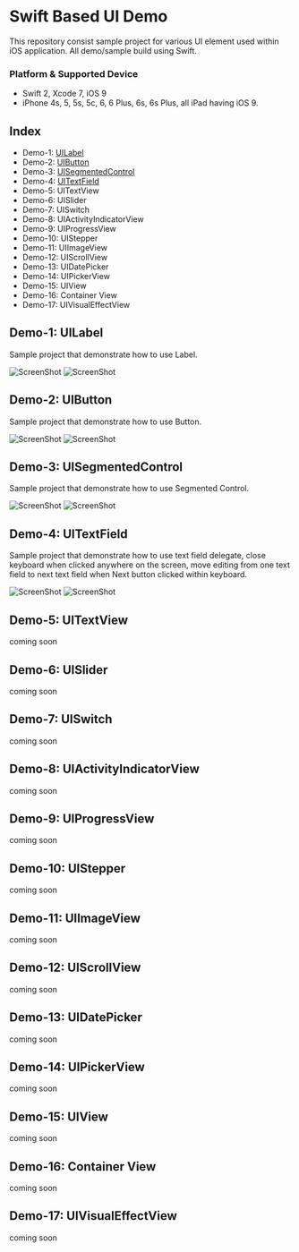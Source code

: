 # Swift Based UI Demo
This repository consist sample project for various UI element used within iOS application. All demo/sample build using Swift.

### Platform & Supported Device
+ Swift 2, Xcode 7, iOS 9
+ iPhone 4s, 5, 5s, 5c, 6, 6 Plus, 6s, 6s Plus, all iPad having iOS 9.

## Index
+ Demo-1: [UILabel](#demo-1-uilabel)
+ Demo-2: [UIButton](#demo-2-uibutton)
+ Demo-3: [UISegmentedControl](#demo-3-uisegmentedcontrol)
+ Demo-4: [UITextField](#demo-4-uitextfield)
+ Demo-5: UITextView
+ Demo-6: UISlider
+ Demo-7: UISwitch
+ Demo-8: UIActivityIndicatorView
+ Demo-9: UIProgressView
+ Demo-10: UIStepper
+ Demo-11: UIImageView
+ Demo-12: UIScrollView
+ Demo-13: UIDatePicker
+ Demo-14: UIPickerView
+ Demo-15: UIView
+ Demo-16: Container View
+ Demo-17: UIVisualEffectView


## Demo-1: UILabel
Sample project that demonstrate how to use Label.

![ScreenShot](../master/Screenshots/demo1-1t.png)
![ScreenShot](../master/Screenshots/demo1-2t.png)

## Demo-2: UIButton
Sample project that demonstrate how to use Button.

![ScreenShot](../master/Screenshots/demo2-1t.png)
![ScreenShot](../master/Screenshots/demo2-2t.png)

## Demo-3: UISegmentedControl
Sample project that demonstrate how to use Segmented Control.

![ScreenShot](../master/Screenshots/demo3-1t.png)
![ScreenShot](../master/Screenshots/demo3-2t.png)

## Demo-4: UITextField
Sample project that demonstrate how to use text field delegate, close keyboard when clicked anywhere on the screen, move editing from one text field to next text field when Next button clicked within keyboard.

![ScreenShot](../master/Screenshots/demo4-1t.png)
![ScreenShot](../master/Screenshots/demo4-2t.png)

## Demo-5: UITextView
coming soon

## Demo-6: UISlider
coming soon

## Demo-7: UISwitch
coming soon

## Demo-8: UIActivityIndicatorView
coming soon

## Demo-9: UIProgressView
coming soon

## Demo-10: UIStepper
coming soon

## Demo-11: UIImageView
coming soon

## Demo-12: UIScrollView
coming soon

## Demo-13: UIDatePicker
coming soon

## Demo-14: UIPickerView
coming soon

## Demo-15: UIView
coming soon

## Demo-16: Container View
coming soon

## Demo-17: UIVisualEffectView
coming soon

